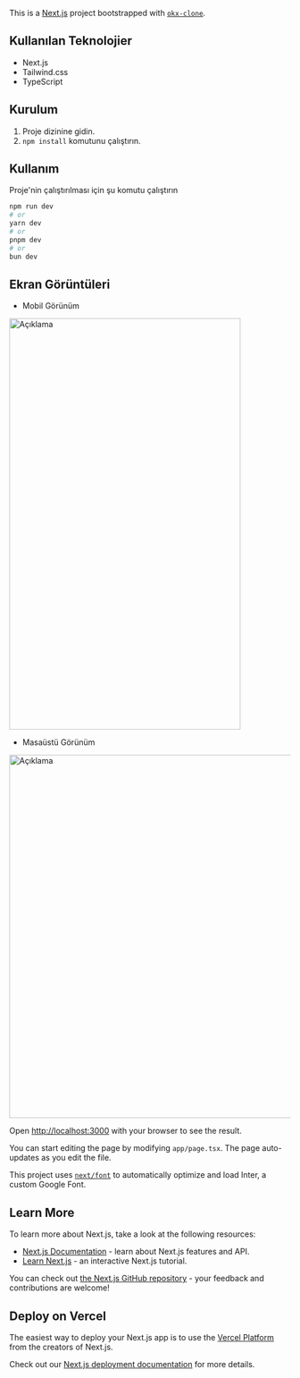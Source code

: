 This is a [Next.js](https://nextjs.org/) project bootstrapped with [`okx-clone`]([https://github.com/vercel/next.js/tree/canary/packages/create-next-app](https://okx-clone-delta.vercel.app/)).

## Kullanılan Teknolojier
- Next.js
- Tailwind.css
- TypeScript

## Kurulum

1. Proje dizinine gidin.
2. `npm install` komutunu çalıştırın.

## Kullanım

Proje'nin çalıştırılması için şu komutu çalıştırın

```bash
npm run dev
# or
yarn dev
# or
pnpm dev
# or
bun dev
```

## Ekran Görüntüleri

- Mobil Görünüm

<img src="https://r2.easyimg.io/py48jyp3u/ekran_resmi_2024-02-22_13.10.09.png" alt="Açıklama" width="414" height="736">

- Masaüstü Görünüm

<img src="https://r2.easyimg.io/72jwu2r1c/ekran_resmi_2024-02-22_12.53.50.png" alt="Açıklama" width="1260" height="650">

Open [http://localhost:3000](http://localhost:3000) with your browser to see the result.

You can start editing the page by modifying `app/page.tsx`. The page auto-updates as you edit the file.

This project uses [`next/font`](https://nextjs.org/docs/basic-features/font-optimization) to automatically optimize and load Inter, a custom Google Font.

## Learn More

To learn more about Next.js, take a look at the following resources:

- [Next.js Documentation](https://nextjs.org/docs) - learn about Next.js features and API.
- [Learn Next.js](https://nextjs.org/learn) - an interactive Next.js tutorial.

You can check out [the Next.js GitHub repository](https://github.com/vercel/next.js/) - your feedback and contributions are welcome!

## Deploy on Vercel

The easiest way to deploy your Next.js app is to use the [Vercel Platform](https://vercel.com/new?utm_medium=default-template&filter=next.js&utm_source=create-next-app&utm_campaign=create-next-app-readme) from the creators of Next.js.

Check out our [Next.js deployment documentation](https://nextjs.org/docs/deployment) for more details.
